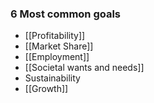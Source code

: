### 6 Most common goals
- [[Profitability]]
- [[Market Share]]
- [[Employment]]
- [[Societal wants and needs]]
- Sustainability
- [[Growth]]




